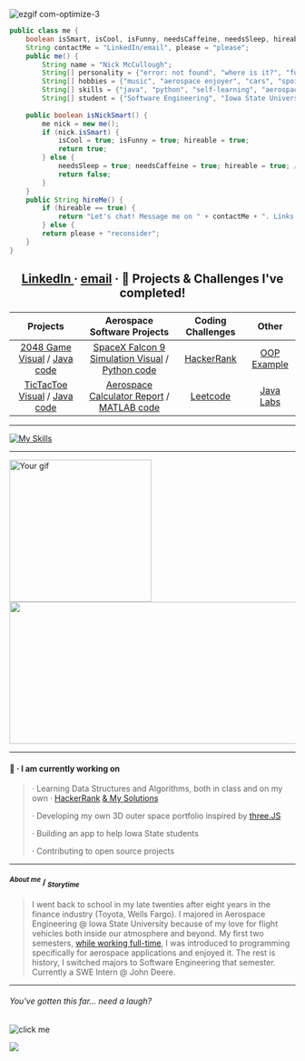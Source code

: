 ![ezgif com-optimize-3](https://user-images.githubusercontent.com/91184284/233018425-0625985b-379e-4fb4-894c-f9704a6d8907.gif)

```java
public class me {
	boolean isSmart, isCool, isFunny, needsCaffeine, needsSleep, hireable; 
	String contactMe = "LinkedIn/email", please = "please";
	public me() {
		String name = "Nick McCullough";
		String[] personality = {"error: not found", "where is it?", "funny", "motivated"};
		String[] hobbies = {"music", "aerospace enjoyer", "cars", "spoiling doggo", "gaming"};
		String[] skills = {"java", "python", "self-learning", "aerospace background", "leadership", "teamwork"};
		String[] student = {"Software Engineering", "Iowa State University", "expected graduation 2025"};
		
	public boolean isNickSmart() {
		me nick = new me();
		if (nick.isSmart) {
			isCool = true; isFunny = true; hireable = true;
			return true;
		} else {
			needsSleep = true; needsCaffeine = true; hireable = true; // please hire me anyway
			return false;
		} 
	}
	public String hireMe() {
		if (hireable == true) {
			return "Let's chat! Message me on " + contactMe + ". Links immediately below :)";
		} else {
		return please + "reconsider";
	}
}
```
 ## <p align="center"> <a href="https://www.linkedin.com/in/mccnick/">LinkedIn </a> · <a href="mailto:nickmcc@iastate.edu"> email</a> · 🧩 Projects & Challenges I've completed!  </p> 


| Projects  | Aerospace Software Projects |  Coding Challenges   | Other |
| :-------------: | :-------------: | :-------------: | :-------------: |
| <a href="https://user-images.githubusercontent.com/91184284/232322694-6c8ceb66-9118-4066-a43c-5214a4083cb1.gif">2048 Game Visual</a> / <a href="https://github.com/mccnick/COMS-227/blob/main/HW3/HW03/src/hw3/ConnectGame.java">Java code</a>  | <a href="https://user-images.githubusercontent.com/91184284/232335618-21af470a-1634-4918-bc83-1c0c69ed4133.gif">SpaceX Falcon 9 Simulation Visual</a> / <a href="https://github.com/mccnick/AERE-160/blob/main/SpaceXRocketSimulation.py">Python code</a> | <a href="https://github.com/mccnick/HackerRank-Solutions">HackerRank</a> |<a href="https://github.com/mccnick/COMS-227/blob/main/HW2/HW02/src/hw2/ThreeCushion.java">OOP Example</a>   
| <a href="https://user-images.githubusercontent.com/91184284/229703311-da007f9a-ea7c-4629-a577-32b01e902073.gif">TicTacToe Visual</a> / <a href="https://github.com/mccnick/TicTacToe/blob/main/TicTacToe/src/zzzTicTacToe/TicTacToe.java">Java code</a>  |  <a href="https://github.com/mccnick/DensityAltitudeCalculator/blob/main/Nick%20McCullough%20-%20Project%201.pdf">Aerospace Calculator Report</a> / <a href="https://github.com/mccnick/DensityAltitudeCalculator/blob/main/DensityAltCalc.m">MATLAB code</a>    | <a href="https://github.com/mccnick/Leetcode-Solutions">Leetcode</a> | <a href="https://github.com/mccnick/COMS-227">Java Labs</a>
_______


[![My Skills](https://skillicons.dev/icons?i=java,eclipse,py,vscode,react,js,threejs,vue,nodejs,c,cpp,html,css,git,latex)](https://skillicons.dev)

_______



 

  
<!--
<a href="https://github.com/mccnick/Leetcode-Solutions">Leetcode</a> 
<a href="https://github.com/mccnick/HackerRank-Solutions">HackerRank</a> 




<div style="display: flex; align-items: center;">
  <div style="flex: 1;">
    <h3>🧩 · Visuals of projects I've completed!</h3>
    <h5>Java Projects</h5>
    <ul>
      <li><a href="https://user-images.githubusercontent.com/91184284/232322694-6c8ceb66-9118-4066-a43c-5214a4083cb1.gif">2048 game</a> / <a href="https://github.com/mccnick/COMS-227/blob/main/HW3/HW03/src/hw3/ConnectGame.java">Java code</a></li>
      <li><a href="https://user-images.githubusercontent.com/91184284/229703311-da007f9a-ea7c-4629-a577-32b01e902073.gif">TicTacToe</a> / <a href="https://github.com/mccnick/TicTacToe/blob/main/TicTacToe/src/zzzTicTacToe/TicTacToe.java">Java code</a></li>
    </ul>
    <h5>Aerospace Software Projects</h5>
    <ul>
      <li><a href="https://user-images.githubusercontent.com/91184284/232335618-21af470a-1634-4918-bc83-1c0c69ed4133.gif">SpaceX Falcon 9 Simulation</a> / <a href="https://github.com/mccnick/AERE-160/blob/main/SpaceXRocketSimulation.py">Python code</a></li>
      <li><a href="https://github.com/mccnick/DensityAltitudeCalculator/blob/main/Nick%20McCullough%20-%20Project%201.pdf">Aerospace Calculator Report</a> / <a href="https://github.com/mccnick/DensityAltitudeCalculator/blob/main/DensityAltCalc.m">MATLAB code</a></li>
    </ul>
  </div>
  <div>
   
  </div>
</div>
-->




 <img src="https://user-images.githubusercontent.com/91184284/232395192-d8884757-79af-4b8b-9e43-384513f3672f.gif" alt="Your gif" height="250"/><img src="https://spotify-recently-played-readme.vercel.app/api?user=7iosa6zosbstnzn6jxm1s0qqc&count=3&width=570" height="250" width="670"/>  


_______

#### 🌱 · I am currently working on
> · Learning Data Structures and Algorithms, both in class and on my own · [HackerRank](https://www.hackerrank.com/nickmcc) [& My Solutions](https://github.com/mccnick/HackerRank-Problems)
>
> · Developing my own 3D outer space portfolio inspired by [three.JS](https://threejs.org/)
>
> · Building an app to help Iowa State students
>
> · Contributing to open source projects

_______
#### <sup>*About me*</sup> / <sub>*Storytime*</sub>
>I went back to school in my late twenties after eight years in the finance industry (Toyota, Wells Fargo). I majored in Aerospace Engineering @ Iowa State University because of my love for flight vehicles both inside our atmosphere and beyond. My first two semesters, [while working full-time](https://www.registrar.iastate.edu/sites/default/files/uploads/info/DeansListF21Updated418.pdf "Dean's List"), I was introduced to programming specifically for aerospace applications and enjoyed it. The rest is history, I switched majors to Software Engineering that semester. Currently a SWE Intern @ John Deere.

_______
###### You've gotten this far... need a laugh?
![](https://readme-jokes.vercel.app/api "click me")

![](https://komarev.com/ghpvc/?username=mccnick&color=blue&label=Views+on+Nick's+GitHub:&style=for-the-square)

<!--
**mccnick/mccnick** is a ✨ _special_ ✨ repository because its `README.md` (this file) appears on your GitHub profile.

// <p align="center">text</p>



// ![ezgif com-crop-2](https://user-images.githubusercontent.com/91184284/232549394-da6c3eb5-e05e-44f8-9554-79f6ba9ebf4d.gif)


// github most used programming languages chart (too much jupyter notebook)
![Most Committed Languages](https://github-readme-stats.vercel.app/api/top-langs/?username=mccnick&layout=compact&theme=theme)

// falcon9 gif
![image](https://user-images.githubusercontent.com/91184284/232395192-d8884757-79af-4b8b-9e43-384513f3672f.gif)
 
// falcon9 centered
<p align="center">
  <img src="https://user-images.githubusercontent.com/91184284/232395192-d8884757-79af-4b8b-9e43-384513f3672f.gif" alt="animated" />
</p>


// spotify
![Nick's recently played](https://spotify-recently-played-readme.vercel.app/api?user=7iosa6zosbstnzn6jxm1s0qqc&count=3&width=900&height=200)
![Spotify recently played](https://spotify-recently-played-readme.vercel.app/api?user=7iosa6zosbstnzn6jxm1s0qqc&count=3)

![finance](https://user-images.githubusercontent.com/91184284/232307962-e49c14f1-5fa5-451e-a068-d00e0ad2bc82.png)
-->
